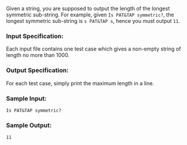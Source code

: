 <!-- Title
Longest Symmetric String (25)
-->
Given a string, you are supposed to output the length of the longest symmetric
sub-string. For example, given `Is PAT&TAP symmetric?`, the longest symmetric
sub-string is `s PAT&TAP s`, hence you must output `11`.

### Input Specification:

Each input file contains one test case which gives a non-empty string of
length no more than 1000.

### Output Specification:

For each test case, simply print the maximum length in a line.

### Sample Input:

    
    
    Is PAT&TAP symmetric?

### Sample Output:

    
    
    11

